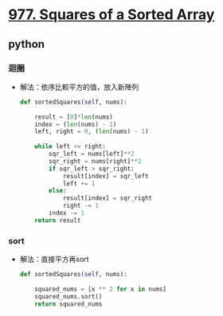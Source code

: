 # [977. Squares of a Sorted Array](https://leetcode.com/problems/squares-of-a-sorted-array/description/)
## python
### 迴圈
* 解法：依序比較平方的值，放入新陣列
    ```python
    def sortedSquares(self, nums):
        
        result = [0]*len(nums)
        index = (len(nums) - 1)
        left, right = 0, (len(nums) - 1)
        
        while left <= right:
            sqr_left = nums[left]**2
            sqr_right = nums[right]**2
            if sqr_left > sqr_right:
                result[index] = sqr_left
                left += 1
            else:
                result[index] = sqr_right
                right -= 1
            index -= 1
        return result
    ```
### sort
* 解法：直接平方再sort
    ```python
    def sortedSquares(self, nums):
        
        squared_nums = [x ** 2 for x in nums]
        squared_nums.sort()
        return squared_nums
    ```